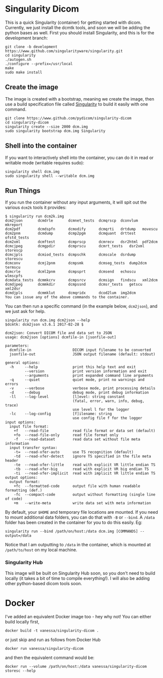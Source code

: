 # Singularity Dicom

This is a quick Singularity (container) for getting started with dicom. Currently, we just install the dcmtk tools, and soon we will be adding the python bases as well. First you should install Singularity, and this is for the development branch:

```
git clone -b development https://www.github.com/singularityware/singularity.git
cd singularity
./autogen.sh
./configure --prefix=/usr/local
make
sudo make install
```

## Create the image
The image is created with a bootstrap, meaning we create the image, then use a build specification file called [Singularity](Singularity) to build it easily with one command.

```
git clone https://www.github.com/pydicom/singularity-dicom
cd singularity-dicom
singularity create --size 2000 dcm.img
sudo singularity bootstrap dcm.img Singularity
```


## Shell into the container
If you want to interactively shell into the container, you can do it in read or writable mode (writable requires sudo):

```
singularity shell dcm.img
sudo singularity shell --writable dcm.img 
```

## Run Things
If you run the container without any input arguments, it will spit out the various `dcm2k` tools it provides:

```
$ singularity run dcm2k.img
dcm2json       dcmdrle	     dcmnet_tests  dcmqrscp	 dconvlum  mkreport
dcm2pdf        dcmdspfn      dcmodify	   dcmqrti	 drtdump   movescu
dcm2pnm        dcmdump	     dcmp2pgm	   dcmquant	 drttest   ofstd_tests
dcm2xml        dcmftest      dcmprscp	   dcmrecv	 dsr2html  pdf2dcm
dcmcjpeg       dcmgpdir      dcmprscu	   dcmrt_tests	 dsr2xml   storescp
dcmcjpls       dcmiod_tests  dcmpschk	   dcmscale	 dsrdump   storescu
dcmconv        dcmj2pnm      dcmpsmk	   dcmseg_tests  dump2dcm  termscu
dcmcrle        dcml2pnm      dcmpsprt	   dcmsend	 echoscu   wlmscpfs
dcmdata_tests  dcmmkcrv      dcmpsrcv	   dcmsign	 findscu   xml2dcm
dcmdjpeg       dcmmkdir      dcmpssnd	   dcmsr_tests	 getscu    xml2dsr
dcmdjpls       dcmmklut      dcmqridx	   dcod2lum	 img2dcm
You can issue any of the above commands to the container.
```

You can then run a specific command (in the example below, `dcm2json`), and we just ask for help.

```
singularity run dcm.img dcm2json --help
$dcmtk: dcm2json v3.6.1 2017-02-28 $

dcm2json: Convert DICOM file and data set to JSON
usage: dcm2json [options] dcmfile-in [jsonfile-out]

parameters:
  dcmfile-in                   DICOM input filename to be converted
  jsonfile-out                 JSON output filename (default: stdout)

general options:
  -h     --help                print this help text and exit
         --version             print version information and exit
         --arguments           print expanded command line arguments
  -q     --quiet               quiet mode, print no warnings and errors
  -v     --verbose             verbose mode, print processing details
  -d     --debug               debug mode, print debug information
  -ll    --log-level           [l]evel: string constant
                               (fatal, error, warn, info, debug, trace)
                               use level l for the logger
  -lc    --log-config          [f]ilename: string
                               use config file f for the logger
input options:
  input file format:
    +f   --read-file           read file format or data set (default)
    +fo  --read-file-only      read file format only
    -f   --read-dataset        read data set without file meta information
  input transfer syntax:
    -t=  --read-xfer-auto      use TS recognition (default)
    -td  --read-xfer-detect    ignore TS specified in the file meta header
    -te  --read-xfer-little    read with explicit VR little endian TS
    -tb  --read-xfer-big       read with explicit VR big endian TS
    -ti  --read-xfer-implicit  read with implicit VR little endian TS
output options:
  output format:
    +fc  --formatted-code      output file with human readable formatting (def.)
    -fc  --compact-code        output without formatting (single line of code)
    +m   --write-meta          write data set with meta information
```

By default, your `$HOME` and temporary file locations are mounted. If you need to mount additional data folders, you can do that with `-B` or `--bind`. A `/data` folder has been created in the container for you to do this easily. Eg:

```
singularity run --bind /path/on/host:/data dcm.img [COMMANDS] --output=/data
```

Notice that I am outputting to `/data` in the container, which is mounted at `/path/to/host` on my local machine.


### Singularity Hub
This image will be built on Singularity Hub soon, so you don't need to build locally (it takes a bit of time to compile everything!). I will also be adding other python-based dicom tools soon.


# Docker
I've added an equivalent Docker image too - hey why not! You can either build locally first,

```
docker build -t vanessa/singularity-dicom .
```

or just skip and run as follows from Docker Hub

```
docker run vanessa/singularity-dicom
```

and then the equivalent command would be:

```
docker run --volume /path/on/host:/data vanessa/singularity-dicom storesc --help
```
